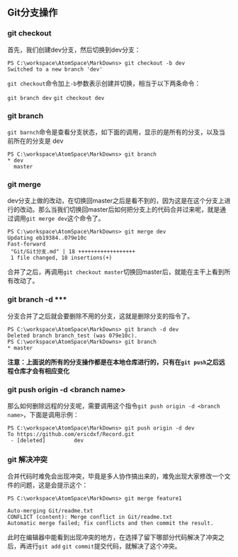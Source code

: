 ## Git分支操作
### git checkout
首先，我们创建dev分支，然后切换到dev分支：
```
PS C:\workspace\AtomSpace\MarkDowns> git checkout -b dev
Switched to a new branch 'dev'
```
`git checkout`命令加上`-b`参数表示创建并切换，相当于以下两条命令：

`git branch dev`
`git checkout dev`

### git branch
`git barnch`命令是查看分支状态，如下面的调用，显示的是所有的分支，以及当前所在的分支是 dev
```
PS C:\workspace\AtomSpace\MarkDowns> git branch
* dev
  master
```
### git merge
dev分支上做的改动，在切换回master之后是看不到的，因为这是在这个分支上进行的改动。那么当我们切换回master后如何把分支上的代码合并过来呢，就是通过调用`git merge dev`这个命令了。
```
PS C:\workspace\AtomSpace\MarkDowns> git merge dev
Updating eb19384..079e10c
Fast-forward
 "Git/Git分支.md" | 18 ++++++++++++++++++
 1 file changed, 18 insertions(+)
```
合并了之后，再调用`git checkout master`切换回master后，就能在主干上看到所有改动了。
### git branch -d ***
分支合并了之后就会要删除不用的分支，这就是删除分支的指令了。
```
PS C:\workspace\AtomSpace\MarkDowns> git branch -d dev
Deleted branch branch_test (was 079e10c).
PS C:\workspace\AtomSpace\MarkDowns> git branch
* master
```
**注意：上面说的所有的分支操作都是在本地仓库进行的，只有在`git push`之后远程仓库才会有相应变化**

### git push origin -d \<branch name\>
那么如何删除远程的分支呢，需要调用这个指令`git push origin -d <branch name>`，下面是调用示例：
```
PS C:\workspace\AtomSpace\MarkDowns> git push origin -d dev
To https://github.com/ericdxf/Record.git
 - [deleted]         dev
```
### git 解决冲突
合并代码时难免会出现冲突，毕竟是多人协作搞出来的，难免出现大家修改一个文件的问题，这是会提示这个：
```
PS C:\workspace\AtomSpace\MarkDowns> git merge feature1

Auto-merging Git/readme.txt
CONFLICT (content): Merge conflict in Git/readme.txt
Automatic merge failed; fix conflicts and then commit the result.
```
此时在编辑器中能看到出现冲突的地方，在选择了留下哪部分代码解决了冲突之后，再进行`git add` `git commit`提交代码，就解决了这个冲突。
